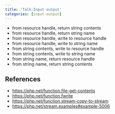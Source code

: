 ```yaml
---
title: 'Talk:Input output'
categories: [input-output]
---
```


- from resource handle, return string contents
- from resource handle, return string name
- from resource handle, write to resource handle
- from resource handle, write to string name
- from string contents, write to resource handle
- from string contents, write to string name
- from string name, return resource handle
- from string name, return string contents

## References

- <https://php.net/function.file-get-contents>
- <https://php.net/function.fwrite>
- <https://php.net/function.stream-copy-to-stream>
- <https://php.net/stream.examples#example-5006>
